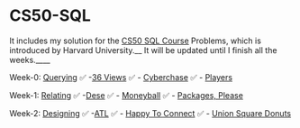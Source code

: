 # CS50-SQL
It includes my solution for the [CS50 SQL Course](https://cs50.harvard.edu/sql/2023/) Problems, which is introduced by Harvard University.__
It will be updated until I finish all the weeks.____

Week-0: [Querying](https://github.com/Shebo280/CS50-SQL/tree/master/0-%20Querying)
    ✅ -[36 Views](https://github.com/Shebo280/CS50-SQL/tree/master/0-%20Querying/36%20Views)
    ✅ - [Cyberchase](https://github.com/Shebo280/CS50-SQL/tree/master/0-%20Querying/Cyberchase)
    ✅ - [Players](https://github.com/Shebo280/CS50-SQL/tree/master/0-%20Querying/Players)

Week-1: [Relating](https://github.com/Shebo280/CS50-SQL/tree/master/1-%20Relating)
    ✅ -[Dese](https://github.com/Shebo280/CS50-SQL/tree/master/1-%20Relating/DESE)
    ✅ - [Moneyball](https://github.com/Shebo280/CS50-SQL/tree/master/1-%20Relating/Moneyball)
    ✅ - [Packages, Please](https://github.com/Shebo280/CS50-SQL/tree/master/1-%20Relating/Packages%2C%20Please)

Week-2: [Designing](https://github.com/Shebo280/CS50-SQL/tree/master/2-%20Designing)
    ✅ -[ATL](https://github.com/Shebo280/CS50-SQL/tree/master/2-%20Designing/ATL)
    ✅ - [Happy To Connect](https://github.com/Shebo280/CS50-SQL/tree/master/2-%20Designing/Happy%20To%20Connect)
    ✅ - [Union Square Donuts](https://github.com/Shebo280/CS50-SQL/tree/master/2-%20Designing/Union%20Square%20Donuts)
